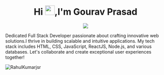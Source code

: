   <h1 align="center" > Hi <img width="30px" src ="https://camo.githubusercontent.com/d3359cb00ab0b5ed8f2e1fe3fceb4fbaf3b614340f8c0db99c17b9f50b351770/68747470733a2f2f656d6f6a69732e736c61636b6d6f6a69732e636f6d2f656d6f6a69732f696d616765732f313533313834393433302f343234362f626c6f622d73756e676c61737365732e6769663f31353331383439343330">,I'm Gourav Prasad</h1>

<p align="center">
  <img src="https://readme-typing-svg.herokuapp.com/?lines=Full%20Stack%20Developer;&center=true&width=500&height=50">
</p>

<p>
Dedicated Full Stack Developer passionate about crafting innovative web solutions.I thrive in building scalable and intuitive applications.
 My tech stack includes HTML, CSS, JavaScript, ReactJS, Node.js, and various databases. Let's collaborate and create exceptional user experiences together!</p>


<p align="left"> <img src="https://komarev.com/ghpvc/?username=LuciferGod06&label=Profile%20views&color=0e75b6&style=flat" alt="RahulKumarjsr" /> </p>